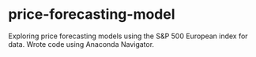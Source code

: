 # price-forecasting-model
Exploring price forecasting models using the S&amp;P 500 European index for data.
Wrote code using Anaconda Navigator.
